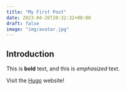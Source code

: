```yaml
---
title: "My First Post"
date: 2023-04-26T20:32:32+08:00
draft: false
image: "img/avatar.jpg"
---
```


## Introduction

This is **bold** text, and this is *emphasized* text.

Visit the [Hugo](https://gohugo.io) website!